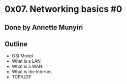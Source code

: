 # 0x07. Networking basics #0
## Done by Annette Munyiri
## Outline
* OSI Model
* What is a LAN
* What is a WAN
* What is the Internet
* TCP/UDP